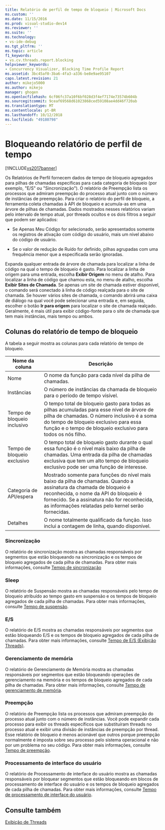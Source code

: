 ```yaml
---
title: Relatório de perfil de tempo de bloqueio | Microsoft Docs
ms.custom: ''
ms.date: 11/15/2016
ms.prod: visual-studio-dev14
ms.reviewer: ''
ms.suite: ''
ms.technology:
- vs-ide-debug
ms.tgt_pltfrm: ''
ms.topic: article
f1_keywords:
- vs.cv.threads.report.blocking
helpviewer_keywords:
- Concurrency Visualizer, Blocking Time Profile Report
ms.assetid: 3bc45af0-3ba6-4fa3-a336-be8e9ae95107
caps.latest.revision: 21
author: mikejo5000
ms.author: mikejo
manager: ghogen
ms.openlocfilehash: 6cf06fc37a10f6bf028d3f4ef7174e73574b604b
ms.sourcegitcommit: 9ceaf69568d61023868ced59108ae4dd46f720ab
ms.translationtype: MT
ms.contentlocale: pt-BR
ms.lasthandoff: 10/12/2018
ms.locfileid: "49180798"
---
```

# <a name="blocking-time-profile-report"></a>Bloqueando relatório de perfil de tempo
[!INCLUDE[vs2017banner](../includes/vs2017banner.md)]

Os Relatórios de Perfil fornecem dados de tempo de bloqueio agregados para pilhas de chamadas específicas para cada categoria de bloqueio (por exemplo, "E/S" ou "Sincronização"). O relatório de Preempção lista os processos que admiram preempção do processo atual junto com o número de instâncias de preempção. Para criar o relatório do perfil de bloqueio, a ferramenta coleta chamadas à API de bloqueio e acumula-as em uma árvore de pilhas de chamadas. Dados mostrados nesses relatórios variam pelo intervalo de tempo atual, por threads ocultos e os dois filtros a seguir que podem ser aplicados:  
  
-   Se Apenas Meu Código for selecionado, serão apresentados somente os registros de ativação com código do usuário, mais um nível abaixo do código de usuário.  
  
-   Se o valor de redução de Ruído for definido, pilhas agrupadas com uma frequência menor que a especificada serão ignoradas.  
  
 Expanda qualquer entrada de árvore de chamada para localizar a linha de código na qual o tempo de bloqueio é gasto. Para localizar a linha de origem para uma entrada, escolha **Exibir Origem** no menu de atalho. Para localizar a linha de código que chamou esta, no menu de atalho, escolha **Exibir Sites de Chamada**. Se apenas um site de chamada estiver disponível, o comando será conectado à linha de código realçada para o site de chamada. Se houver vários sites de chamada, o comando abrirá uma caixa de diálogo na qual você pode selecionar uma entrada e, em seguida, escolher o botão **Ir para origem** para localizar o site de chamada realçado. Geralmente, é mais útil para exibir código-fonte para o site de chamada que tem mais instâncias, mais tempo ou ambos.  
  
## <a name="blocking-time-report-columns"></a>Colunas do relatório de tempo de bloqueio  
 A tabela a seguir mostra as colunas para cada relatório de tempo de bloqueio.  
  
|Nome da coluna|Descrição|  
|-----------------|-----------------|  
|Nome|O nome da função para cada nível da pilha de chamadas.|  
|Instâncias|O número de instâncias da chamada de bloqueio para o período de tempo visível.|  
|Tempo de bloqueio inclusivo|O tempo total de bloqueio gasto para todas as pilhas acumuladas para esse nível de árvore de pilha de chamadas. O número inclusivo é a soma do tempo de bloqueio exclusivo para essa função e o tempo de bloqueio exclusivo para todos os nós filho.|  
|Tempo de bloqueio exclusivo|O tempo total de bloqueio gasto durante o qual essa função é o nível mais baixo da pilha de chamadas. Uma entrada da pilha de chamadas exclusiva que tem um alto tempo de bloqueio exclusivo pode ser uma função de interesse.|  
|Categoria de API/espera|Mostrado somente para funções do nível mais baixo da pilha de chamadas. Quando a assinatura da chamada de bloqueio é reconhecida, o nome da API do bloqueio é fornecido. Se a assinatura não for reconhecida, as informações relatadas pelo kernel serão fornecidas.|  
|Detalhes|O nome totalmente qualificado da função. Isso inclui a contagem de linha, quando disponível.|  
  
### <a name="synchronization"></a>Sincronização  
 O relatório de sincronização mostra as chamadas responsáveis por segmentos que estão bloqueando na sincronização e os tempos de bloqueio agregados de cada pilha de chamadas. Para obter mais informações, consulte [Tempo de sincronização](../profiling/synchronization-time.md)  
  
### <a name="sleep"></a>Sleep  
 O relatório de Suspensão mostra as chamadas responsáveis pelo tempo de bloqueio atribuído ao tempo gasto em suspensão e os tempos de bloqueio agregados de cada pilha de chamadas. Para obter mais informações, consulte [Tempo de suspensão](../profiling/sleep-time.md).  
  
### <a name="io"></a>E/S  
 O relatório de E/S mostra as chamadas responsáveis por segmentos que estão bloqueando E/S e os tempos de bloqueio agregados de cada pilha de chamadas. Para obter mais informações, consulte [Tempo de E/S (Exibição Threads)](../profiling/i-o-time-threads-view.md).  
  
### <a name="memory-management"></a>Gerenciamento de memória  
 O relatório de Gerenciamento de Memória mostra as chamadas responsáveis por segmentos que estão bloqueando operações de gerenciamento na memória e os tempos de bloqueio agregados de cada pilha de chamadas. Para obter mais informações, consulte [Tempo de gerenciamento de memória](../profiling/memory-management-time.md).  
  
### <a name="preemption"></a>Preempção  
 O relatório de Preempção lista os processos que admiram preempção do processo atual junto com o número de instâncias.  Você pode expandir cada processo para exibir os threads específicos que substituíram threads no processo atual e exibir uma divisão de instâncias de preempção por thread. Esse relatório de bloqueio é menos acionável que outros porque preempção normalmente é imposta sobre seu processo pelo sistema operacional e não por um problema no seu código. Para obter mais informações, consulte [Tempo de preempção](../profiling/preemption-time.md).  
  
### <a name="ui-processing"></a>Processamento de interface do usuário  
 O relatório de Processamento de interface do usuário mostra as chamadas responsáveis por bloquear segmentos que estão bloqueando em blocos de processamento de interface do usuário e os tempos de bloqueio agregados de cada pilha de chamadas. Para obter mais informações, consulte [Tempo de processamento de interface do usuário](../profiling/ui-processing-time.md).  
  
## <a name="see-also"></a>Consulte também  
 [Exibição de Threads](../profiling/threads-view-parallel-performance.md)



